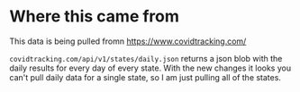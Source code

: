 # Where this came from

This data is being pulled fromn https://www.covidtracking.com/

`covidtracking.com/api/v1/states/daily.json` returns a json blob with the daily
results for every day of every state. With the new changes it looks you can't
pull daily data for a single state, so I am just pulling all of the states.

